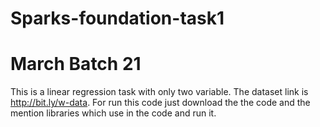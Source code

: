 # Sparks-foundation-task1
# March Batch 21
This is a linear regression task with only two variable. The dataset link is http://bit.ly/w-data. For run this code just download the the code and the mention libraries 
which use in the code and run it.  
